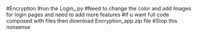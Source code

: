 #Encryption
#run the Login_.py
#Need to change the color and add Images for login pages and need to add more features
#if u want full code composed with files then download Encryption_app.zip file
#Stop this nonsense

